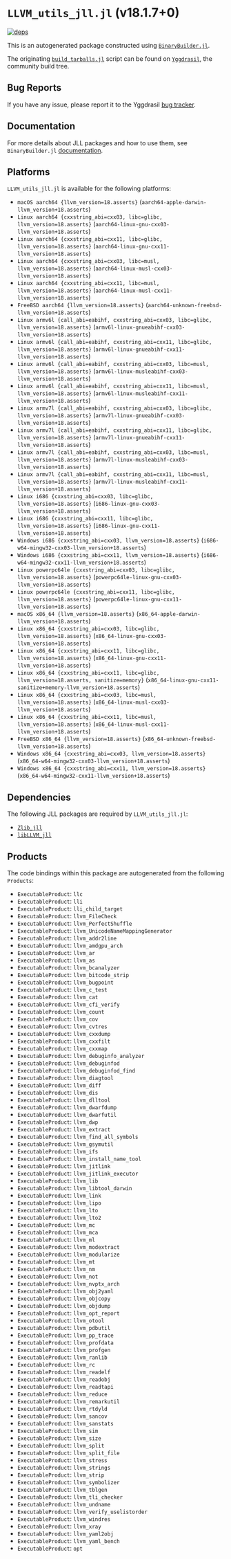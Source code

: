 # `LLVM_utils_jll.jl` (v18.1.7+0)

[![deps](https://juliahub.com/docs/LLVM_utils_jll/deps.svg)](https://juliahub.com/ui/Packages/General/LLVM_utils_jll/)

This is an autogenerated package constructed using [`BinaryBuilder.jl`](https://github.com/JuliaPackaging/BinaryBuilder.jl).

The originating [`build_tarballs.jl`](https://github.com/JuliaPackaging/Yggdrasil/blob/a53d77907dc095a9b4912f4fdc705649c4119c0f/L/LLVM/LLVM_utils@18/build_tarballs.jl) script can be found on [`Yggdrasil`](https://github.com/JuliaPackaging/Yggdrasil/), the community build tree.

## Bug Reports

If you have any issue, please report it to the Yggdrasil [bug tracker](https://github.com/JuliaPackaging/Yggdrasil/issues).

## Documentation

For more details about JLL packages and how to use them, see `BinaryBuilder.jl` [documentation](https://docs.binarybuilder.org/stable/jll/).

## Platforms

`LLVM_utils_jll.jl` is available for the following platforms:

* `macOS aarch64 {llvm_version=18.asserts}` (`aarch64-apple-darwin-llvm_version+18.asserts`)
* `Linux aarch64 {cxxstring_abi=cxx03, libc=glibc, llvm_version=18.asserts}` (`aarch64-linux-gnu-cxx03-llvm_version+18.asserts`)
* `Linux aarch64 {cxxstring_abi=cxx11, libc=glibc, llvm_version=18.asserts}` (`aarch64-linux-gnu-cxx11-llvm_version+18.asserts`)
* `Linux aarch64 {cxxstring_abi=cxx03, libc=musl, llvm_version=18.asserts}` (`aarch64-linux-musl-cxx03-llvm_version+18.asserts`)
* `Linux aarch64 {cxxstring_abi=cxx11, libc=musl, llvm_version=18.asserts}` (`aarch64-linux-musl-cxx11-llvm_version+18.asserts`)
* `FreeBSD aarch64 {llvm_version=18.asserts}` (`aarch64-unknown-freebsd-llvm_version+18.asserts`)
* `Linux armv6l {call_abi=eabihf, cxxstring_abi=cxx03, libc=glibc, llvm_version=18.asserts}` (`armv6l-linux-gnueabihf-cxx03-llvm_version+18.asserts`)
* `Linux armv6l {call_abi=eabihf, cxxstring_abi=cxx11, libc=glibc, llvm_version=18.asserts}` (`armv6l-linux-gnueabihf-cxx11-llvm_version+18.asserts`)
* `Linux armv6l {call_abi=eabihf, cxxstring_abi=cxx03, libc=musl, llvm_version=18.asserts}` (`armv6l-linux-musleabihf-cxx03-llvm_version+18.asserts`)
* `Linux armv6l {call_abi=eabihf, cxxstring_abi=cxx11, libc=musl, llvm_version=18.asserts}` (`armv6l-linux-musleabihf-cxx11-llvm_version+18.asserts`)
* `Linux armv7l {call_abi=eabihf, cxxstring_abi=cxx03, libc=glibc, llvm_version=18.asserts}` (`armv7l-linux-gnueabihf-cxx03-llvm_version+18.asserts`)
* `Linux armv7l {call_abi=eabihf, cxxstring_abi=cxx11, libc=glibc, llvm_version=18.asserts}` (`armv7l-linux-gnueabihf-cxx11-llvm_version+18.asserts`)
* `Linux armv7l {call_abi=eabihf, cxxstring_abi=cxx03, libc=musl, llvm_version=18.asserts}` (`armv7l-linux-musleabihf-cxx03-llvm_version+18.asserts`)
* `Linux armv7l {call_abi=eabihf, cxxstring_abi=cxx11, libc=musl, llvm_version=18.asserts}` (`armv7l-linux-musleabihf-cxx11-llvm_version+18.asserts`)
* `Linux i686 {cxxstring_abi=cxx03, libc=glibc, llvm_version=18.asserts}` (`i686-linux-gnu-cxx03-llvm_version+18.asserts`)
* `Linux i686 {cxxstring_abi=cxx11, libc=glibc, llvm_version=18.asserts}` (`i686-linux-gnu-cxx11-llvm_version+18.asserts`)
* `Windows i686 {cxxstring_abi=cxx03, llvm_version=18.asserts}` (`i686-w64-mingw32-cxx03-llvm_version+18.asserts`)
* `Windows i686 {cxxstring_abi=cxx11, llvm_version=18.asserts}` (`i686-w64-mingw32-cxx11-llvm_version+18.asserts`)
* `Linux powerpc64le {cxxstring_abi=cxx03, libc=glibc, llvm_version=18.asserts}` (`powerpc64le-linux-gnu-cxx03-llvm_version+18.asserts`)
* `Linux powerpc64le {cxxstring_abi=cxx11, libc=glibc, llvm_version=18.asserts}` (`powerpc64le-linux-gnu-cxx11-llvm_version+18.asserts`)
* `macOS x86_64 {llvm_version=18.asserts}` (`x86_64-apple-darwin-llvm_version+18.asserts`)
* `Linux x86_64 {cxxstring_abi=cxx03, libc=glibc, llvm_version=18.asserts}` (`x86_64-linux-gnu-cxx03-llvm_version+18.asserts`)
* `Linux x86_64 {cxxstring_abi=cxx11, libc=glibc, llvm_version=18.asserts}` (`x86_64-linux-gnu-cxx11-llvm_version+18.asserts`)
* `Linux x86_64 {cxxstring_abi=cxx11, libc=glibc, llvm_version=18.asserts, sanitize=memory}` (`x86_64-linux-gnu-cxx11-sanitize+memory-llvm_version+18.asserts`)
* `Linux x86_64 {cxxstring_abi=cxx03, libc=musl, llvm_version=18.asserts}` (`x86_64-linux-musl-cxx03-llvm_version+18.asserts`)
* `Linux x86_64 {cxxstring_abi=cxx11, libc=musl, llvm_version=18.asserts}` (`x86_64-linux-musl-cxx11-llvm_version+18.asserts`)
* `FreeBSD x86_64 {llvm_version=18.asserts}` (`x86_64-unknown-freebsd-llvm_version+18.asserts`)
* `Windows x86_64 {cxxstring_abi=cxx03, llvm_version=18.asserts}` (`x86_64-w64-mingw32-cxx03-llvm_version+18.asserts`)
* `Windows x86_64 {cxxstring_abi=cxx11, llvm_version=18.asserts}` (`x86_64-w64-mingw32-cxx11-llvm_version+18.asserts`)

## Dependencies

The following JLL packages are required by `LLVM_utils_jll.jl`:

* [`Zlib_jll`](https://github.com/JuliaBinaryWrappers/Zlib_jll.jl)
* [`libLLVM_jll`](https://github.com/JuliaBinaryWrappers/libLLVM_jll.jl)

## Products

The code bindings within this package are autogenerated from the following `Products`:

* `ExecutableProduct`: `llc`
* `ExecutableProduct`: `lli`
* `ExecutableProduct`: `lli_child_target`
* `ExecutableProduct`: `llvm_FileCheck`
* `ExecutableProduct`: `llvm_PerfectShuffle`
* `ExecutableProduct`: `llvm_UnicodeNameMappingGenerator`
* `ExecutableProduct`: `llvm_addr2line`
* `ExecutableProduct`: `llvm_amdgpu_arch`
* `ExecutableProduct`: `llvm_ar`
* `ExecutableProduct`: `llvm_as`
* `ExecutableProduct`: `llvm_bcanalyzer`
* `ExecutableProduct`: `llvm_bitcode_strip`
* `ExecutableProduct`: `llvm_bugpoint`
* `ExecutableProduct`: `llvm_c_test`
* `ExecutableProduct`: `llvm_cat`
* `ExecutableProduct`: `llvm_cfi_verify`
* `ExecutableProduct`: `llvm_count`
* `ExecutableProduct`: `llvm_cov`
* `ExecutableProduct`: `llvm_cvtres`
* `ExecutableProduct`: `llvm_cxxdump`
* `ExecutableProduct`: `llvm_cxxfilt`
* `ExecutableProduct`: `llvm_cxxmap`
* `ExecutableProduct`: `llvm_debuginfo_analyzer`
* `ExecutableProduct`: `llvm_debuginfod`
* `ExecutableProduct`: `llvm_debuginfod_find`
* `ExecutableProduct`: `llvm_diagtool`
* `ExecutableProduct`: `llvm_diff`
* `ExecutableProduct`: `llvm_dis`
* `ExecutableProduct`: `llvm_dlltool`
* `ExecutableProduct`: `llvm_dwarfdump`
* `ExecutableProduct`: `llvm_dwarfutil`
* `ExecutableProduct`: `llvm_dwp`
* `ExecutableProduct`: `llvm_extract`
* `ExecutableProduct`: `llvm_find_all_symbols`
* `ExecutableProduct`: `llvm_gsymutil`
* `ExecutableProduct`: `llvm_ifs`
* `ExecutableProduct`: `llvm_install_name_tool`
* `ExecutableProduct`: `llvm_jitlink`
* `ExecutableProduct`: `llvm_jitlink_executor`
* `ExecutableProduct`: `llvm_lib`
* `ExecutableProduct`: `llvm_libtool_darwin`
* `ExecutableProduct`: `llvm_link`
* `ExecutableProduct`: `llvm_lipo`
* `ExecutableProduct`: `llvm_lto`
* `ExecutableProduct`: `llvm_lto2`
* `ExecutableProduct`: `llvm_mc`
* `ExecutableProduct`: `llvm_mca`
* `ExecutableProduct`: `llvm_ml`
* `ExecutableProduct`: `llvm_modextract`
* `ExecutableProduct`: `llvm_modularize`
* `ExecutableProduct`: `llvm_mt`
* `ExecutableProduct`: `llvm_nm`
* `ExecutableProduct`: `llvm_not`
* `ExecutableProduct`: `llvm_nvptx_arch`
* `ExecutableProduct`: `llvm_obj2yaml`
* `ExecutableProduct`: `llvm_objcopy`
* `ExecutableProduct`: `llvm_objdump`
* `ExecutableProduct`: `llvm_opt_report`
* `ExecutableProduct`: `llvm_otool`
* `ExecutableProduct`: `llvm_pdbutil`
* `ExecutableProduct`: `llvm_pp_trace`
* `ExecutableProduct`: `llvm_profdata`
* `ExecutableProduct`: `llvm_profgen`
* `ExecutableProduct`: `llvm_ranlib`
* `ExecutableProduct`: `llvm_rc`
* `ExecutableProduct`: `llvm_readelf`
* `ExecutableProduct`: `llvm_readobj`
* `ExecutableProduct`: `llvm_readtapi`
* `ExecutableProduct`: `llvm_reduce`
* `ExecutableProduct`: `llvm_remarkutil`
* `ExecutableProduct`: `llvm_rtdyld`
* `ExecutableProduct`: `llvm_sancov`
* `ExecutableProduct`: `llvm_sanstats`
* `ExecutableProduct`: `llvm_sim`
* `ExecutableProduct`: `llvm_size`
* `ExecutableProduct`: `llvm_split`
* `ExecutableProduct`: `llvm_split_file`
* `ExecutableProduct`: `llvm_stress`
* `ExecutableProduct`: `llvm_strings`
* `ExecutableProduct`: `llvm_strip`
* `ExecutableProduct`: `llvm_symbolizer`
* `ExecutableProduct`: `llvm_tblgen`
* `ExecutableProduct`: `llvm_tli_checker`
* `ExecutableProduct`: `llvm_undname`
* `ExecutableProduct`: `llvm_verify_uselistorder`
* `ExecutableProduct`: `llvm_windres`
* `ExecutableProduct`: `llvm_xray`
* `ExecutableProduct`: `llvm_yaml2obj`
* `ExecutableProduct`: `llvm_yaml_bench`
* `ExecutableProduct`: `opt`
